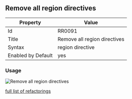 ## Remove all region directives

Property | Value
--- | ---
Id|RR0091
Title|Remove all region directives
Syntax|region directive
Enabled by Default|yes

### Usage

![Remove all region directives](../../images/refactorings/RemoveAllRegionDirectives.png)

[full list of refactorings](Refactorings.md)